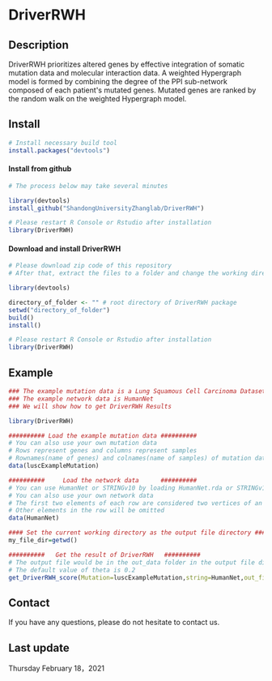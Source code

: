 # DriverRWH
## Description
DriverRWH prioritizes altered genes by effective integration of somatic mutation data and molecular interaction data. A weighted Hypergraph model is formed by combining the degree of the PPI sub-network composed of each patient's mutated genes. Mutated genes are ranked by the random walk on the weighted Hypergraph model.
## Install
```r
# Install necessary build tool
install.packages("devtools")
```
#### Install from github
```r
# The process below may take several minutes

library(devtools)
install_github("ShandongUniversityZhanglab/DriverRWH")

# Please restart R Console or Rstudio after installation
library(DriverRWH)
```
#### Download and install DriverRWH
```r
# Please download zip code of this repository
# After that, extract the files to a folder and change the working directory of R to that folder

library(devtools)

directory_of_folder <- "" # root directory of DriverRWH package
setwd("directory_of_folder")
build()
install()

# Please restart R Console or Rstudio after installation
library(DriverRWH)
```
## Example
```r
### The example mutation data is a Lung Squamous Cell Carcinoma Dataset from TCGA
### The example network data is HumanNet
### We will show how to get DriverRWH Results

library(DriverRWH)

########## Load the example mutation data ##########
# You can also use your own mutation data
# Rows represent genes and columns represent samples
# Rownames(name of genes) and colnames(name of samples) of mutation data cannot be omitted
data(luscExampleMutation)

##########     Load the network data      ##########
# You can use HumanNet or STRINGv10 by loading HumanNet.rda or STRINGv10.rda
# You can also use your own network data
# The first two elements of each row are considered two vertices of an unweighted edge.
# Other elements in the row will be omitted
data(HumanNet)

#### Set the current working directory as the output file directory ####
my_file_dir=getwd()

##########   Get the result of DriverRWH   ##########
# The output file would be in the out_data folder in the output file directory
# The default value of theta is 0.2
get_DriverRWH_score(Mutation=luscExampleMutation,string=HumanNet,out_file_dir=my_file_dir)
```
## Contact
If you have any questions, please do not hesitate to contact us.
## Last update
Thursday February 18，2021
